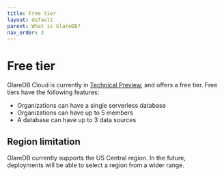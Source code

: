 ```yaml
---
title: Free tier
layout: default
parent: What is GlareDB?
nav_order: 3
---
```


# Free tier

GlareDB Cloud is currently in [Technical Preview], and offers a free tier.
Free tiers have the following features:

- Organizations can have a single serverless database
- Organizations can have up to 5 members
- A database can have up to 3 data sources

## Region limitation

GlareDB currently supports the US Central region. In the future, deployments
will be able to select a region from a wider range.

[Technical Preview]: /docs/about/technical-preview
